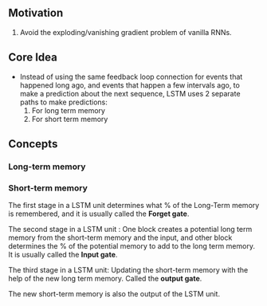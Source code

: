 ## Motivation
1. Avoid the exploding/vanishing gradient problem of vanilla RNNs.

## Core Idea
- Instead of using the same feedback loop connection for events that happened long ago, and events that happen a few intervals ago, to make a prediction about the next sequence,  LSTM uses 2 separate paths to make predictions:
  1. For long term memory
  2. For short term memory

## Concepts

### Long-term memory

### Short-term memory



The first stage in a LSTM unit determines what % of the Long-Term memory is remembered, and it is usually called the **Forget gate**.

The second stage in a LSTM unit : One block creates a potential long term memory from the short-term memory and the input,  and other block determines the % of the potential memory to add to the long term memory. It is usually called the **Input gate**.

The third stage in a LSTM unit: Updating the short-term memory with the help of the new long term memory. Called the **output gate**.

The new short-term memory is also the output of the LSTM unit.



